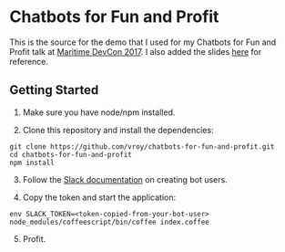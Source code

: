 # Chatbots for Fun and Profit

This is the source for the demo that I used for my Chatbots for Fun and Profit talk at [Maritime DevCon 2017](https://maritimedevcon.ca/). I also added the slides [here](Chatbots-for-Fun-and-Profit.pdf) for reference.

## Getting Started

1) Make sure you have node/npm installed.

2) Clone this repository and install the dependencies:

```
git clone https://github.com/vroy/chatbots-for-fun-and-profit.git
cd chatbots-for-fun-and-profit
npm install
```

3) Follow the [Slack documentation](https://api.slack.com/bot-users) on creating bot users.

4) Copy the token and start the application:

```
env SLACK_TOKEN=<token-copied-from-your-bot-user> node_modules/coffeescript/bin/coffee index.coffee
```

5) Profit.
